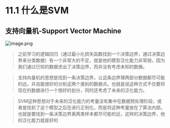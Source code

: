 # 11.1 什么是SVM

## 支持向量机-Support Vector Machine

![image.png](https://upload-images.jianshu.io/upload_images/7220971-d0640bf5b8c8812c.png?imageMogr2/auto-orient/strip%7CimageView2/2/w/1240)

>之前学习的逻辑回归（通过最小化损失函数找到一个决策边界，通过决策边界来分类数据）有一个非常大的不足，就是他的模型泛化能力非常弱，因为我们通过已知的数据求出了决策边界，而并没有考虑未知的数据。

>支持向量机的思想是找到一条决策边界，让这条边界理两部分数据都尽可能的远，并且能很好的分别这两个类别的数据点。也就是说这种方式不仅要将现在的数据进行一个很好的划分，同时还考虑了未来的泛化能力。

>SVM这种思想对于未来的泛化能力的考量没有集中在数据预处理阶段，或者是找到了这个模型之后在进行正则化。而是将这种考量放在了算法内部。也就是要找到一条决策边界离两类样本都尽可能的远，这样的决策边界，他的泛化能力就是好的
